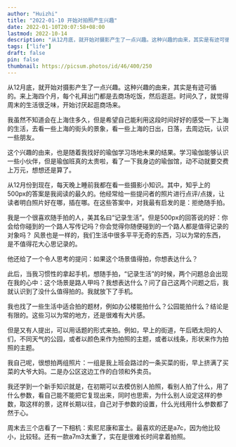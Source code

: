 ```yaml
---
author: "Huizhi"
title: "2022-01-10 开始对拍照产生兴趣"
date: 2022-01-10T20:07:58+08:00
lastmod: 2022-10-14
description: "从12月底，就开始对摄影产生了一点兴趣。这种兴趣的由来，其实是有迹可循的。来上海四个月，每个礼拜出门都是去商场吃饭，然后逛逛。时间久了，就觉得周末的生活很乏味，开始讨厌起逛商场来。"
tags: ["life"]
draft: false
pin: false
thumbnail: https://picsum.photos/id/46/400/250
---
```




从12月底，就开始对摄影产生了一点兴趣。这种兴趣的由来，其实是有迹可循的。来上海四个月，每个礼拜出门都是去商场吃饭，然后逛逛。时间久了，就觉得周末的生活很乏味，开始讨厌起逛商场来。

我虽然不知道会在上海住多久，但是希望自己能利用这段时间好好的感受一下上海的生活，去看一些上海的街头的景象，看一些上海的日出，日落，去周边玩，认识一些朋友。

这个兴趣的由来，也是随着我找好的瑜伽学习场地未果的结果。学习瑜伽能够认识一些小伙伴，但是瑜伽班真的太贵啦，看了一下我身边的瑜伽馆，动不动就要交费上万元，想想还是算了。

从12月份到现在，每天晚上睡前我都在看一些摄影小知识。其中，知乎上的500px的答案是我阅读的最久的。他经常给一些提问者的照片进行点评/点拨，让读者明白照片好在哪，插在哪。在这些答案中，对我最有启发的是：拒绝随手拍。

我是一个很喜欢随手拍的人，美其名曰“记录生活”。但是500px的回答说的好：你会给你碰到的一个路人写传记吗？你会觉得你随便碰到的一个路人都是值得记录的对象吗？ 风景也是一样的，我们生活中很多平平无奇的东西，习以为常的东西，是不值得花大心思记录的。

他还给了一个令人思考的提问：如果这个场景值得拍，你想表达什么？

此后，当我习惯性的拿起手机，想随手拍，“记录生活”的时候，两个问题总会出现在我的心中：这个场景是路人甲吗？我想表达什么？问了自己这两个问题之后，我就认识到了没什么值得拍的。我就放下了手机。

我也找了一些生活中适合拍的题材，例如办公楼能拍什么？公园能拍什么？结论是有限的。这些习以为常的地方，还是很难有大片感。

但是又有人提出，可以用话题的形式来拍。例如，早上的街道，午后晒太阳的人们，不同天气的公园，或者以颜色来作为拍照的主题，或者以线条，形状来作为拍照的主题。

我自己呢，很想拍两组照片：一组是我上班会路过的一条买菜的街，早上挤满了买菜的大爷大妈。二是办公区这边工作的白领和外卖员。

我还学到一个新手知识就是，在初期可以去模仿别人拍照，看别人拍了什么，用了什么参数，看自己能不能把它复现出来，同时也思索，为什么别人设定这样的参数，取这样的景，这样长期以往，自己对于参数的设置，什么光线用什么参数都了然于心。

周末去三个店看了一下相机：索尼尼康和富士。最喜欢的还是a7c，因为他比较小，比较轻。还有一款a7m3太重了，实在是很难长时间拿着拍照。